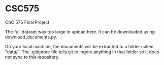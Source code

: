 # CSC575
CSC 575 Final Project

The full dataset was too large to upload here. It can be downloaded using download_documents.py.

On your local machine, the documents will be extracted to a folder called "data/". The .gitignore file tells git to ingore anything in that folder so it does not sync to this repository.
